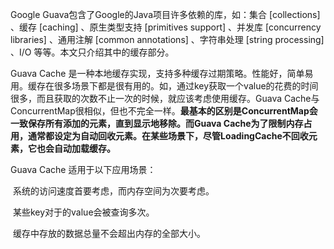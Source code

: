 Google Guava包含了Google的Java项目许多依赖的库，如：集合 [collections] 、缓存 [caching] 、原生类型支持 [primitives support] 、并发库 [concurrency libraries] 、通用注解 [common annotations] 、字符串处理 [string processing] 、I/O 等等。本文只介绍其中的缓存部分。

Guava Cache 是一种本地缓存实现，支持多种缓存过期策略。性能好，简单易用。缓存在很多场景下都是很有用的。如，通过key获取一个value的花费的时间很多，而且获取的次数不止一次的时候，就应该考虑使用缓存。Guava Cache与ConcurrentMap很相似，但也不完全一样。**最基本的区别是ConcurrentMap会一致保存所有添加的元素，直到显示地移除。而Guava Cache为了限制内存占用，通常都设定为自动回收元素。在某些场景下，尽管LoadingCache不回收元素，它也会自动加载缓存。**

Guava Cache 适用于以下应用场景：

​	系统的访问速度首要考虑，而内存空间为次要考虑。

​	某些key对于的value会被查询多次。

​	缓存中存放的数据总量不会超出内存的全部大小。



